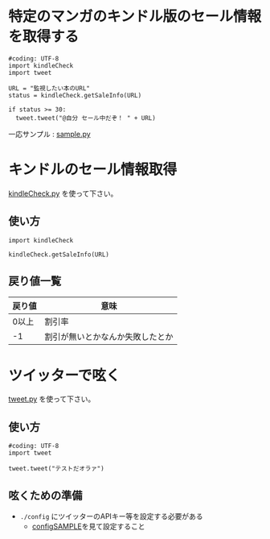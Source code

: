 # 特定のマンガのキンドル版のセール情報を取得する
```
#coding: UTF-8
import kindleCheck
import tweet

URL = "監視したい本のURL"
status = kindleCheck.getSaleInfo(URL)

if status >= 30:
  tweet.tweet("@自分 セール中だぞ！ " + URL)
```
一応サンプル : [sample.py](sample.py)

# キンドルのセール情報取得
[kindleCheck.py](kindleCheck.py) を使って下さい。
## 使い方
```
import kindleCheck

kindleCheck.getSaleInfo(URL)
```

## 戻り値一覧
|戻り値|意味|
-|-
|0以上|割引率|
|-1|割引が無いとかなんか失敗したとか|

# ツイッターで呟く
[tweet.py](tweet.py) を使って下さい。
## 使い方
```
#coding: UTF-8
import tweet

tweet.tweet("テストだオラァ")
```

## 呟くための準備
- `./config` にツイッターのAPIキー等を設定する必要がある
  - [configSAMPLE](configSAMPLE)を見て設定すること
